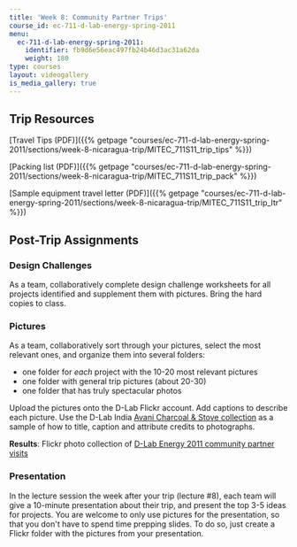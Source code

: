 ```yaml
---
title: 'Week 8: Community Partner Trips'
course_id: ec-711-d-lab-energy-spring-2011
menu:
  ec-711-d-lab-energy-spring-2011:
    identifier: fb9d6e56eac497fb24b46d3ac31a62da
    weight: 180
type: courses
layout: videogallery
is_media_gallery: true
---
```

Trip Resources
--------------

[Travel Tips (PDF)]({{% getpage "courses/ec-711-d-lab-energy-spring-2011/sections/week-8-nicaragua-trip/MITEC_711S11_trip_tips" %}})

[Packing list (PDF)]({{% getpage "courses/ec-711-d-lab-energy-spring-2011/sections/week-8-nicaragua-trip/MITEC_711S11_trip_pack" %}})

[Sample equipment travel letter (PDF)]({{% getpage "courses/ec-711-d-lab-energy-spring-2011/sections/week-8-nicaragua-trip/MITEC_711S11_trip_ltr" %}})

Post-Trip Assignments
---------------------

### Design Challenges

As a team, collaboratively complete design challenge worksheets for all projects identified and supplement them with pictures. Bring the hard copies to class.

### Pictures

As a team, collaboratively sort through your pictures, select the most relevant ones, and organize them into several folders:

*   one folder for _each_ project with the 10-20 most relevant pictures
*   one folder with general trip pictures (about 20-30)
*   one folder that has truly spectacular photos

Upload the pictures onto the D-Lab Flickr account. Add captions to describe each picture. Use the D-Lab India [Avani Charcoal & Stove collection](http://www.flickr.com/photos/d-lab/sets/72157623182601149/) as a sample of how to title, caption and attribute credits to photographs.

**Results**: Flickr photo collection of [D-Lab Energy 2011 community partner visits](http://www.flickr.com/photos/d-lab/collections/72157623356103471/)

### Presentation

In the lecture session the week after your trip (lecture #8), each team will give a 10-minute presentation about their trip, and present the top 3-5 ideas for projects. You are welcome to only use pictures for the presentation, so that you don't have to spend time prepping slides. To do so, just create a Flickr folder with the pictures from your presentation.